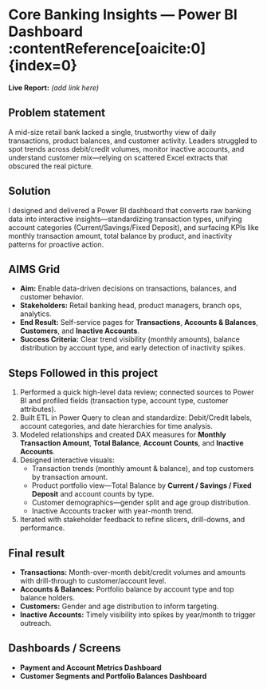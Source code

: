 # Core Banking Insights — Power BI Dashboard :contentReference[oaicite:0]{index=0}

**Live Report:** *(add link here)*

## Problem statement
A mid-size retail bank lacked a single, trustworthy view of daily transactions, product balances, and customer activity. Leaders struggled to spot trends across debit/credit volumes, monitor inactive accounts, and understand customer mix—relying on scattered Excel extracts that obscured the real picture.

## Solution
I designed and delivered a Power BI dashboard that converts raw banking data into interactive insights—standardizing transaction types, unifying account categories (Current/Savings/Fixed Deposit), and surfacing KPIs like monthly transaction amount, total balance by product, and inactivity patterns for proactive action.

## AIMS Grid
- **Aim:** Enable data-driven decisions on transactions, balances, and customer behavior.  
- **Stakeholders:** Retail banking head, product managers, branch ops, analytics.  
- **End Result:** Self-service pages for **Transactions**, **Accounts & Balances**, **Customers**, and **Inactive Accounts**.  
- **Success Criteria:** Clear trend visibility (monthly amounts), balance distribution by account type, and early detection of inactivity spikes.

## Steps Followed in this project
1. Performed a quick high-level data review; connected sources to Power BI and profiled fields (transaction type, account type, customer attributes).  
2. Built ETL in Power Query to clean and standardize: Debit/Credit labels, account categories, and date hierarchies for time analysis.  
3. Modeled relationships and created DAX measures for **Monthly Transaction Amount**, **Total Balance**, **Account Counts**, and **Inactive Accounts**.  
4. Designed interactive visuals:  
   - Transaction trends (monthly amount & balance), and top customers by transaction amount.  
   - Product portfolio view—Total Balance by **Current / Savings / Fixed Deposit** and account counts by type.  
   - Customer demographics—gender split and age group distribution.  
   - Inactive Accounts tracker with year-month trend.  
5. Iterated with stakeholder feedback to refine slicers, drill-downs, and performance.

## Final result
- **Transactions:** Month-over-month debit/credit volumes and amounts with drill-through to customer/account level.  
- **Accounts & Balances:** Portfolio balance by account type and top balance holders.  
- **Customers:** Gender and age distribution to inform targeting.  
- **Inactive Accounts:** Timely visibility into spikes by year/month to trigger outreach.

## Dashboards / Screens
- **Payment and Account Metrics Dashboard**  
- **Customer Segments and Portfolio Balances Dashboard**
